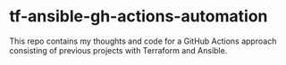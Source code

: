 # tf-ansible-gh-actions-automation
This repo contains my thoughts and code for a GitHub Actions approach consisting of previous projects with Terraform and Ansible.
